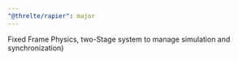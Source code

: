 ```yaml
---
"@threlte/rapier": major
---
```


Fixed Frame Physics, two-Stage system to manage simulation and synchronization)
